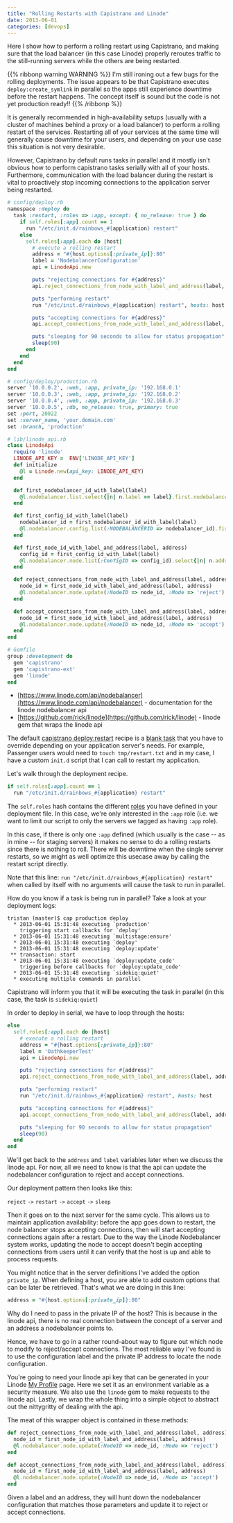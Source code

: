 ```yaml
---
title: "Rolling Restarts with Capistrano and Linode"
date: 2013-06-01
categories: [devops]
---
```


Here I show how to perform a rolling restart using Capistrano, and making sure that the load balancer (in this case Linode) properly reroutes traffic to the still-running servers while the others are being restarted.

{{% ribbonp warning WARNING %}}
I'm still ironing out a few bugs for the rolling deployments. The issue appears to be that Capistrano executes <code>deploy:create_symlink</code> in parallel so the apps still experience downtime before the restart happens. The concept itself is sound but the code is not yet production ready!!
{{% /ribbonp %}}

<!--more-->

It is generally recommended in high-availability setups (usually with a cluster of machines behind a proxy or a load balancer) to perform a rolling restart of the services. Restarting all of your services at the same time will generally cause downtime for your users, and depending on your use case this situation is not very desirable.

However, Capistrano by default runs tasks in parallel and it mostly isn't obvious how to perform capistrano tasks serially with all of your hosts. Furthermore, communication with the load balancer during the restart is vital to proactively stop incoming connections to the application server being restarted.

``` ruby
# config/deploy.rb
namespace :deploy do
  task :restart, :roles => :app, except: { no_release: true } do
    if self.roles[:app].count == 1
      run "/etc/init.d/rainbows_#{application} restart"
    else
      self.roles[:app].each do |host|
        # execute a rolling restart
        address = "#{host.options[:private_ip]}:80"
        label = 'NodebalancerConfiguration'
        api = LinodeApi.new

        puts "rejecting connections for #{address}"
        api.reject_connections_from_node_with_label_and_address(label, address)

        puts "performing restart"
        run "/etc/init.d/rainbows_#{application} restart", hosts: host

        puts "accepting connections for #{address}"
        api.accept_connections_from_node_with_label_and_address(label, address)

        puts "sleeping for 90 seconds to allow for status propagation"
        sleep(90)
      end
    end
  end
end
```

``` ruby
# config/deploy/production.rb
server '10.0.0.2', :web, :app, private_ip: '192.168.0.1'
server '10.0.0.3', :web, :app, private_ip: '192.168.0.2'
server '10.0.0.4', :web, :app, private_ip: '192.168.0.3'
server '10.0.0.5', :db, no_release: true, primary: true
set :port, 20022
set :server_name, 'your.domain.com'
set :branch, 'production'
```

``` ruby
# lib/linode_api.rb
class LinodeApi
  require 'linode'
  LINODE_API_KEY =  ENV['LINODE_API_KEY']
  def initialize
    @l = Linode.new(api_key: LINODE_API_KEY)
  end

  def first_nodebalancer_id_with_label(label)
    @l.nodebalancer.list.select{|n| n.label == label}.first.nodebalancerid
  end

  def first_config_id_with_label(label)
    nodebalancer_id = first_nodebalancer_id_with_label(label)
    @l.nodebalancer.config.list(:NODEBALANCERID => nodebalancer_id).first.configid
  end

  def first_node_id_with_label_and_address(label, address)
    config_id = first_config_id_with_label(label)
    @l.nodebalancer.node.list(:ConfigID => config_id).select{|n| n.address == address}.first.nodeid
  end

  def reject_connections_from_node_with_label_and_address(label, address)
    node_id = first_node_id_with_label_and_address(label, address)
    @l.nodebalancer.node.update(:NodeID => node_id, :Mode => 'reject')
  end

  def accept_connections_from_node_with_label_and_address(label, address)
    node_id = first_node_id_with_label_and_address(label, address)
    @l.nodebalancer.node.update(:NodeID => node_id, :Mode => 'accept')
  end
end
```

``` ruby
# Gemfile
group :development do
  gem 'capistrano'
  gem 'capistrano-ext'
  gem 'linode'
end
```

* [https://www.linode.com/api/nodebalancer](https://www.linode.com/api/nodebalancer) - documentation for the linode nodebalancer api
* [https://github.com/rick/linode](https://github.com/rick/linode) - linode gem that wraps the linode api

The default [capistrano deploy:restart](http://capitate.rubyforge.org/recipes/deploy.html#deploy:restart) recipe is a [blank task](https://github.com/capistrano/capistrano/blob/master/lib/capistrano/recipes/deploy.rb#L357) that you have to override depending on your application server's needs. For example, Passenger users would need to `touch tmp/restart.txt` and in my case, I have a custom `init.d` script that I can call to restart my application.

Let's walk through the deployment recipe.

``` ruby
if self.roles[:app].count == 1
  run "/etc/init.d/rainbows_#{application} restart"
```

The `self.roles` hash contains the different [roles](http://stackoverflow.com/questions/1155218/what-exactly-is-a-role-in-capistrano) you have defined in your deployment file. In this case, we're only interested in the `:app` role (i.e. we want to limit our script to only the servers we tagged as having `:app` role).

In this case, if there is only one `:app` defined (which usually is the case -- as in mine -- for staging servers) it makes no sense to do a rolling restarts since there is nothing to roll. There will be downtime when the single server restarts, so we might as well optimize this usecase away by calling the restart script directly.

Note that this line: `run "/etc/init.d/rainbows_#{application} restart"` when called by itself with no arguments will cause the task to run in parallel.

How do you know if a task is being run in parallel? Take a look at your deployment logs:
```
tristan (master)$ cap production deploy
  * 2013-06-01 15:31:48 executing `production'
    triggering start callbacks for `deploy'
  * 2013-06-01 15:31:48 executing `multistage:ensure'
  * 2013-06-01 15:31:48 executing `deploy'
  * 2013-06-01 15:31:48 executing `deploy:update'
 ** transaction: start
  * 2013-06-01 15:31:48 executing `deploy:update_code'
    triggering before callbacks for `deploy:update_code'
  * 2013-06-01 15:31:48 executing `sidekiq:quiet'
  * executing multiple commands in parallel
```
Capistrano will inform you that it will be executing the task in parallel (in this case, the task is `sidekiq:quiet`)

In order to deploy in serial, we have to loop through the hosts:

```ruby
else
  self.roles[:app].each do |host|
    # execute a rolling restart
    address = "#{host.options[:private_ip]}:80"
    label = 'OathkeeperTest'
    api = LinodeApi.new

    puts "rejecting connections for #{address}"
    api.reject_connections_from_node_with_label_and_address(label, address)

    puts "performing restart"
    run "/etc/init.d/rainbows_#{application} restart", hosts: host

    puts "accepting connections for #{address}"
    api.accept_connections_from_node_with_label_and_address(label, address)

    puts "sleeping for 90 seconds to allow for status propagation"
    sleep(90)
  end
end
```

We'll get back to the `address` and `label` variables later when we discuss the linode api. For now, all we need to know is that the api can update the nodebalancer configuration to reject and accept connections.

Our deployment pattern then looks like this:

`reject` `->` `restart` `->` `accept` `->` `sleep`

Then it goes on to the next server for the same cycle. This allows us to maintain application availability: before the app goes down to restart, the node balancer stops accepting connections, then will start accepting connections again after a restart. Due to the way the Linode Nodebalancer system works, updating the node to accept doesn't begin accepting connections from users until it can verify that the host is up and able to process requests.

You might notice that in the server definitions I've added the option `private_ip`. When defining a host, you are able to add custom options that can be later be retrieved. That's what we are doing in this line:

``` ruby
address = "#{host.options[:private_ip]}:80"
```

Why do I need to pass in the private IP of the host? This is because in the linode api, there is no real connection between the concept of a server and an address a nodebalancer points to.

Hence, we have to go in a rather round-about way to figure out which node to modify to reject/accept connections. The most reliable way I've found is to use the configuration label and the private IP address to locate the node configuration.

You're going to need your linode api key that can be generated in your Linode [My Profile](https://manager.linode.com/profile/) page. Here we set it as an environment variable as a security measure. We also use the `linode` gem to make requests to the linode api. Lastly, we wrap the whole thing into a simple object to abstract out the nittygritty of dealing with the api.

The meat of this wrapper object is contained in these methods:
``` ruby
def reject_connections_from_node_with_label_and_address(label, address)
  node_id = first_node_id_with_label_and_address(label, address)
  @l.nodebalancer.node.update(:NodeID => node_id, :Mode => 'reject')
end

def accept_connections_from_node_with_label_and_address(label, address)
  node_id = first_node_id_with_label_and_address(label, address)
  @l.nodebalancer.node.update(:NodeID => node_id, :Mode => 'accept')
end
```

Given a label and an address, they will hunt down the nodebalancer configuration that matches those parameters and update it to reject or accept connections.